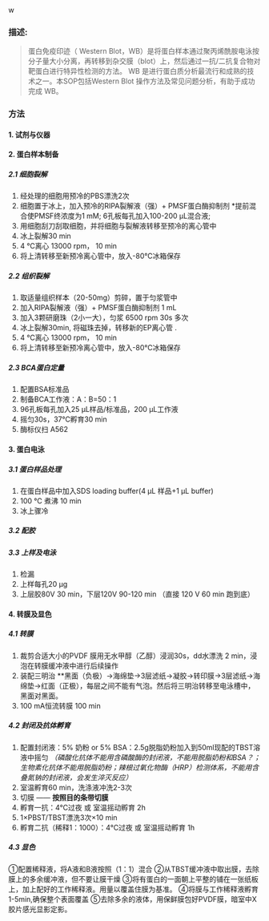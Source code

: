 w
### 描述:
>蛋白免疫印迹（ Western Blot，WB）是将蛋白样本通过聚丙烯酰胺电泳按分子量大小分离，再转移到杂交膜（blot）上，然后通过一抗/二抗复合物对靶蛋白进行特异性检测的方法。 WB 是进行蛋白质分析最流行和成熟的技术之一。本SOP包括Western Blot 操作方法及常见问题分析，有助于成功完成 WB。

### 方法
#### 1. 试剂与仪器

#### 2. 蛋白样本制备
##### 2.1 细胞裂解
1) 经处理的细胞用预冷的PBS漂洗2次
2) 细胞置于冰上，加入预冷的RIPA裂解液（强）+ PMSF蛋白酶抑制剂
*提前混合使PMSF终浓度为1 mM;
6孔板每孔加入100-200 µL混合液;
3) 用细胞刮刀刮取细胞，并将细胞与裂解液转移至预冷的离心管中
4) 冰上裂解30 min
5) 4 ℃离心 13000 rpm， 10 min
6) 将上清转移至新预冷离心管中，放入-80℃冰箱保存


##### 2.2 组织裂解
1) 取适量组织样本（20-50mg）剪碎，置于匀浆管中
2) 加入RIPA裂解液（强）+ PMSF蛋白酶抑制剂 1 mL
3) 加入3颗研磨珠（2小一大），匀浆 6500 rpm 30s 多次
4) 冰上裂解30min, 将磁珠去掉，转移新的EP离心管 .
5) 4 ℃离心 13000 rpm， 10 min
6) 将上清转移至新预冷离心管中，放入-80℃冰箱保存

##### 2.3 BCA蛋白定量
1) 配置BSA标准品
2) 制备BCA工作液：A：B=50：1
3) 96孔板每孔加入25 µL样品/标准品，200 µL工作液
4) 摇匀30s，37℃孵育30 min
5) 酶标仪扫 A562

#### 3. 蛋白电泳
##### 3.1 蛋白样品处理
1) 在蛋白样品中加入SDS loading buffer(4 µL 样品+1 µL buffer)
2) 100 ℃ 煮沸 10 min
3) 冰上骤冷

##### 3.2 配胶

##### 3.3 上样及电泳
1) 检漏
2) 上样每孔20 µg
3) 上层胶80V 30 min，下层120V 90-120 min
（直接 120 V 60 min 跑到底）

#### 4. 转膜及显色

##### 4.1 转膜
1) 裁剪合适大小的PVDF 膜用无水甲醇（乙醇）浸润30s，dd水漂洗 2 min，浸泡在转膜缓冲液中进行后续操作
2) 装配三明治
**黑面（负极）→海绵垫→3层滤纸→凝胶→转印膜→3层滤纸→海绵垫→红面（正极），每层之间不能有气泡。然后将三明治转移至电泳槽中，黑面对黑面。
3) 100 mA恒流转膜 100 min

##### 4.2 封闭及抗体孵育
1) 配置封闭液：5% 奶粉 or 5% BSA：2.5g脱脂奶粉加入到50ml现配的TBST溶液中摇匀
*（磷酸化抗体不能用含磷酸酶的封闭液，不能用脱脂奶粉和BSA？；生物素化抗体不能用脱脂奶粉；辣根过氧化物酶（HRP）检测体系，不能用含叠氮钠的封闭液，会发生淬灭反应）*
2) 室温孵育60 min，洗涤液冲洗2-3次
3) 切膜 —— **按照目的条带切膜**
4) 孵育一抗：4℃过夜 或 室温摇动孵育 2h
5) 1×PBST/TBST漂洗3次×10 min
6) 孵育二抗（稀释1：1000）：4℃过夜 或 室温摇动孵育 1h

##### 4.3 显色
①配置稀释液，将A液和B液按照（1：1）混合
②从TBST缓冲液中取出膜，去除膜上的多余缓冲液，但不要让膜干燥
③将有蛋白的一面朝上平整的铺在一张纸板上，加上配好的工作稀释液。用量以覆盖住膜为基准。
④将膜与工作稀释液孵育1-5min,确保整个表面覆盖
⑤去除多余的液体，用保鲜膜包好PVDF膜，暗室中X胶片感光显影定影。

